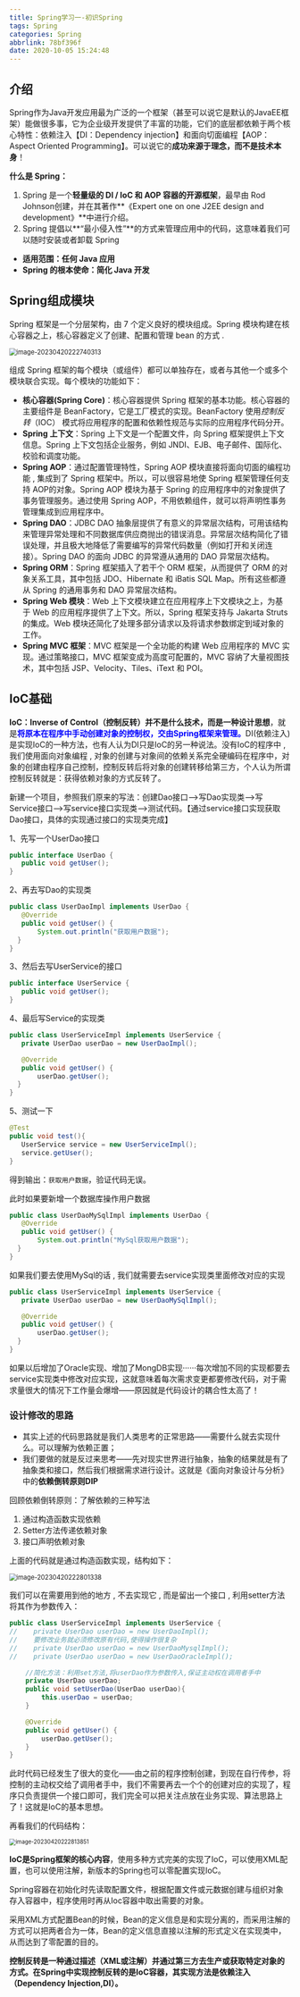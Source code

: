```yaml
---
title: Spring学习一-初识Spring
tags: Spring
categories: Spring
abbrlink: 78bf396f
date: 2020-10-05 15:24:48
---
```


## 介绍

Spring作为Java开发应用最为广泛的一个框架（甚至可以说它是默认的JavaEE框架）能做很多事，它为企业级开发提供了丰富的功能，它们的底层都依赖于两个核心特性：依赖注入【DI：Dependency injection】和面向切面编程【AOP：Aspect Oriented Programming】。可以说它的**成功来源于理念，而不是技术本身**！

**什么是 Spring：**

1. Spring 是一个**轻量级的 DI / IoC 和 AOP 容器的开源框架**，最早由 Rod Johnson创建，并在其著作**《Expert one on one J2EE design and development》**中进行介绍。
2. Spring 提倡以**“最小侵入性”**的方式来管理应用中的代码，这意味着我们可以随时安装或者卸载 Spring

- **适用范围：任何 Java 应用**
- **Spring 的根本使命：简化 Java 开发**

<!--more-->



## Spring组成模块

Spring 框架是一个分层架构，由 7 个定义良好的模块组成。Spring 模块构建在核心容器之上，核心容器定义了创建、配置和管理 bean 的方式 .

<img src="https://jihulab.com/Leslie61/imagelake/-/raw/main/pictures/2023/04/image-20230420222740313.png" alt="image-20230420222740313" style="zoom:80%;" />

组成 Spring 框架的每个模块（或组件）都可以单独存在，或者与其他一个或多个模块联合实现。每个模块的功能如下：

- **核心容器(Spring Core)**：核心容器提供 Spring 框架的基本功能。核心容器的主要组件是 BeanFactory，它是工厂模式的实现。BeanFactory 使用*控制反转*（IOC） 模式将应用程序的配置和依赖性规范与实际的应用程序代码分开。
- **Spring 上下文**：Spring 上下文是一个配置文件，向 Spring 框架提供上下文信息。Spring 上下文包括企业服务，例如 JNDI、EJB、电子邮件、国际化、校验和调度功能。
- **Spring AOP**：通过配置管理特性，Spring AOP 模块直接将面向切面的编程功能 , 集成到了 Spring 框架中。所以，可以很容易地使 Spring 框架管理任何支持 AOP的对象。Spring AOP 模块为基于 Spring 的应用程序中的对象提供了事务管理服务。通过使用 Spring AOP，不用依赖组件，就可以将声明性事务管理集成到应用程序中。
- **Spring DAO**：JDBC DAO 抽象层提供了有意义的异常层次结构，可用该结构来管理异常处理和不同数据库供应商抛出的错误消息。异常层次结构简化了错误处理，并且极大地降低了需要编写的异常代码数量（例如打开和关闭连接）。Spring DAO 的面向 JDBC 的异常遵从通用的 DAO 异常层次结构。
- **Spring ORM**：Spring 框架插入了若干个 ORM 框架，从而提供了 ORM 的对象关系工具，其中包括 JDO、Hibernate 和 iBatis SQL Map。所有这些都遵从 Spring 的通用事务和 DAO 异常层次结构。
- **Spring Web 模块**：Web 上下文模块建立在应用程序上下文模块之上，为基于 Web 的应用程序提供了上下文。所以，Spring 框架支持与 Jakarta Struts 的集成。Web 模块还简化了处理多部分请求以及将请求参数绑定到域对象的工作。
- **Spring MVC 框架**：MVC 框架是一个全功能的构建 Web 应用程序的 MVC 实现。通过策略接口，MVC 框架变成为高度可配置的，MVC 容纳了大量视图技术，其中包括 JSP、Velocity、Tiles、iText 和 POI。



## IoC基础

**IoC：Inverse of Control（控制反转）**并不是什么技术，而是一种**设计思想**，就是<font color="blue">**将原本在程序中手动创建对象的控制权，交由Spring框架来管理。**</font>DI(依赖注入)是实现IoC的一种方法，也有人认为DI只是IoC的另一种说法。没有IoC的程序中 , 我们使用面向对象编程 , 对象的创建与对象间的依赖关系完全硬编码在程序中，对象的创建由程序自己控制，控制反转后将对象的创建转移给第三方，个人认为所谓控制反转就是：获得依赖对象的方式反转了。

新建一个项目，参照我们原来的写法：创建Dao接口-->写Dao实现类-->写Service接口-->写service接口实现类-->测试代码。【通过service接口实现获取Dao接口，具体的实现通过接口的实现类完成】

1、先写一个UserDao接口

```java
public interface UserDao {
   public void getUser();
}
```

2、再去写Dao的实现类

```java
public class UserDaoImpl implements UserDao {
   @Override
   public void getUser() {
       System.out.println("获取用户数据");
  }
}
```

3、然后去写UserService的接口

```java
public interface UserService {
   public void getUser();
}
```

4、最后写Service的实现类

```java
public class UserServiceImpl implements UserService {
   private UserDao userDao = new UserDaoImpl();

   @Override
   public void getUser() {
       userDao.getUser();
  }
}
```

5、测试一下

```java
@Test
public void test(){
   UserService service = new UserServiceImpl();
   service.getUser();
}
```

得到输出：`获取用户数据`，验证代码无误。

此时如果要新增一个数据库操作用户数据

```java
public class UserDaoMySqlImpl implements UserDao {
   @Override
   public void getUser() {
       System.out.println("MySql获取用户数据");
  }
}
```

如果我们要去使用MySql的话 , 我们就需要去service实现类里面修改对应的实现

```java
public class UserServiceImpl implements UserService {
   private UserDao userDao = new UserDaoMySqlImpl();

   @Override
   public void getUser() {
       userDao.getUser();
  }
}
```

如果以后增加了Oracle实现、增加了MongDB实现······每次增加不同的实现都要去service实现类中修改对应实现，这就意味着每次需求变更都要修改代码，对于需求量很大的情况下工作量会爆增——原因就是代码设计的耦合性太高了！

### 设计修改的思路

- 其实上述的代码思路就是我们人类思考的正常思路——需要什么就去实现什么。可以理解为依赖正置；
- 我们要做的就是反过来思考——先对现实世界进行抽象，抽象的结果就是有了抽象类和接口，然后我们根据需求进行设计。这就是《面向对象设计与分析》中的**依赖倒转原则DIP**

回顾依赖倒转原则：了解依赖的三种写法

1. 通过构造函数实现依赖
2. Setter方法传递依赖对象 
3. 接口声明依赖对象

上面的代码就是通过构造函数实现，结构如下：

<img src="https://jihulab.com/Leslie61/imagelake/-/raw/main/pictures/2023/04/image-20230420222801338.png" alt="image-20230420222801338" style="zoom:80%;" />

我们可以在需要用到他的地方 , 不去实现它 , 而是留出一个接口 , 利用setter方法将其作为参数传入：

```java
public class UserServiceImpl implements UserService {
//    private UserDao userDao = new UserDaoImpl();
//    要修改业务就必须修改原有代码,使得操作很复杂
//    private UserDao userDao = new UserDaoMysqlImpl();
//    private UserDao userDao = new UserDaoOracleImpl();

    //简化方法：利用set方法,将userDao作为参数传入,保证主动权在调用者手中
    private UserDao userDao;
    public void setUserDao(UserDao userDao){
        this.userDao = userDao;
    }

    @Override
    public void getUser() {
        userDao.getUser();
    }
}
```

此时代码已经发生了很大的变化——由之前的程序控制创建，到现在自行传参，将控制的主动权交给了调用者手中，我们不需要再去一个个的创建对应的实现了，程序只负责提供一个接口即可，我们完全可以把关注点放在业务实现、算法思路上了！这就是IoC的基本思想。

再看我们的代码结构：

<img src="https://jihulab.com/Leslie61/imagelake/-/raw/main/pictures/2023/04/image-20230420222813851.png" alt="image-20230420222813851" style="zoom: 70%;" />

**IoC是Spring框架的核心内容**，使用多种方式完美的实现了IoC，可以使用XML配置，也可以使用注解，新版本的Spring也可以零配置实现IoC。

Spring容器在初始化时先读取配置文件，根据配置文件或元数据创建与组织对象存入容器中，程序使用时再从Ioc容器中取出需要的对象。

采用XML方式配置Bean的时候，Bean的定义信息是和实现分离的，而采用注解的方式可以把两者合为一体，Bean的定义信息直接以注解的形式定义在实现类中，从而达到了零配置的目的。

**控制反转是一种通过描述（XML或注解）并通过第三方去生产或获取特定对象的方式。在Spring中实现控制反转的是IoC容器，其实现方法是依赖注入（Dependency Injection,DI）。**

